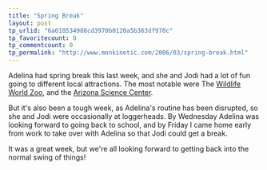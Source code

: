 ```yaml
---
title: "Spring Break"
layout: post
tp_urlid: "6a010534988cd3970b0120a5b363df970c"
tp_favoritecount: 0
tp_commentcount: 0
tp_permalink: "http://www.monkinetic.com/2006/03/spring-break.html"
---
```

Adelina had spring break this last week, and she and Jodi had a lot of fun going to different local attractions. The most notable were The [Wildlife World Zoo](http://www.wildlifeworld.com/), and the [Arizona Science Center](http://www.azscience.org/).

But it&#39;s also been a tough week, as Adelina&#39;s routine has been disrupted, so she and Jodi were occasionally at loggerheads. By Wednesday Adelina was looking forward to going back to school, and by Friday I came home early from work to take over with Adelina so that Jodi could get a break.

It was a great week, but we&#39;re all looking forward to getting back into the normal swing of things!
